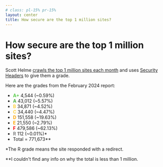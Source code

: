 ```yaml
---
# class: pl-15% pr-15%
layout: center
title: How secure are the top 1 million sites?
---
```

<h1>How secure are the top 1 million sites?</h1>

<Transform scale="0.95">

Scott Helme [crawls the top 1 million sites each month](https://scotthelme.co.uk/tag/crawler-report/) and uses [Security Headers](https://securityheaders.com/) to give them a grade.

Here are the grades from the February 2024 report:

- <b style="color: #5DCC4F;">A+</b> 4,544 (~0.59%)
- <b style="color: #51AF44;">A</b> 43,012 (~5.57%)
- <b style="color: #FFD242;">B</b> 34,871 (~4.52%)
- <b style="color: #FFD242;">C</b> 34,440 (~4.47%)
- <b style="color: #FFA500;">D</b> 151,558 (~19.63%)
- <b style="color: #FFA500;">E</b> 21,550 (~2.79%)
- <b style="color: #FF0000;">F</b> 479,586 (~62.13%)
- <b style="color: #808080;">R</b> 112 (~0.01%)*
- Total = 771,673**

<p>*The R grade means the site responded with a redirect.</p>
<p>**I couldn't find any info on why the total is less than 1 million.</p>

</Transform>

<!--
Scott Helme, a security researcher from the UK, is the creator of Report URI and Security Headers.

TODO: ask Scott Helme on Twitter/LinkedIn why total is < 1 million.

**Security Headers:**

- To get an A+ grade your site needs to issue all the HTTP response headers that we check for. This indicates a high level of commitment to improving security for your visitors.
- The R grade means the site responded with a redirect and you should follow the redirects using the link provided.
- [Security Headers API docs](https://securityheaders.com/api/docs/)
- I couldn't find any info on why this number is not 1 million. I guess either the crawler or the Security Headers API encountered an error.
-->
